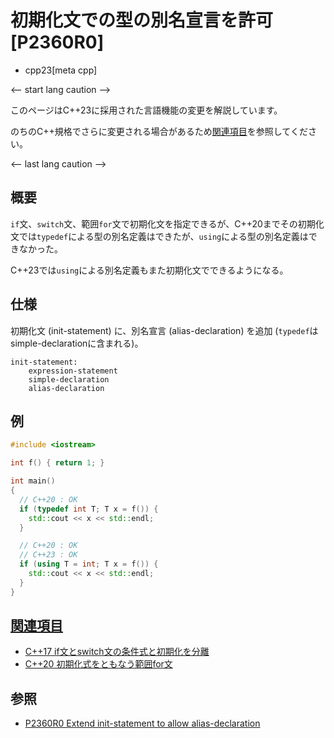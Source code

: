 # 初期化文での型の別名宣言を許可 [P2360R0]
* cpp23[meta cpp]

<-- start lang caution -->

このページはC++23に採用された言語機能の変更を解説しています。

のちのC++規格でさらに変更される場合があるため[関連項目](#relative_page)を参照してください。

<-- last lang caution -->

## 概要
`if`文、`switch`文、範囲`for`文で初期化文を指定できるが、C++20までその初期化文では`typedef`による型の別名定義はできたが、`using`による型の別名定義はできなかった。

C++23では`using`による別名定義もまた初期化文でできるようになる。


## 仕様
初期化文 (init-statement) に、別名宣言 (alias-declaration) を追加 (`typedef`はsimple-declarationに含まれる)。

```
init-statement:
    expression-statement
    simple-declaration
    alias-declaration
```

## 例
```cpp example
#include <iostream>

int f() { return 1; }

int main()
{
  // C++20 : OK
  if (typedef int T; T x = f()) {
    std::cout << x << std::endl;
  }

  // C++20 : OK
  // C++23 : OK
  if (using T = int; T x = f()) {
    std::cout << x << std::endl;
  }
}
```

## <a id="relative-page" href="#relative-page">関連項目</a>
- [C++17 if文とswitch文の条件式と初期化を分離](/lang/cpp17/selection_statements_with_initializer.md)
- [C++20 初期化式をともなう範囲for文](/lang/cpp20/range-based_for_statements_with_initializer.md)


## 参照
- [P2360R0 Extend init-statement to allow alias-declaration](https://www.open-std.org/jtc1/sc22/wg21/docs/papers/2021/p2360r0.html)